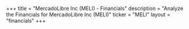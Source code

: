 +++
title = "MercadoLibre Inc (MELI) - Financials"
description = "Analyze the Financials for MercadoLibre Inc (MELI)"
ticker = "MELI"
layout = "financials"
+++

